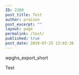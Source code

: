 ```yaml
---
ID: 2300
post_title: Test
author: praison
post_excerpt: ""
layout: page
permalink: /test/
published: true
post_date: 2019-07-25 12:02:36
---
```

<!-- wp:shortcode -->
wpghs_export_short
<!-- /wp:shortcode -->

<!-- wp:paragraph -->
<p>Test</p>
<!-- /wp:paragraph -->